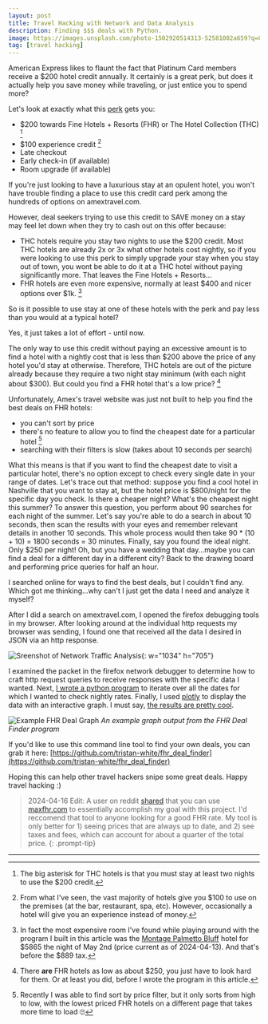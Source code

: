 ```yaml
---
layout: post
title: Travel Hacking with Network and Data Analysis
description: Finding $$$ deals with Python.
image: https://images.unsplash.com/photo-1502920514313-52581002a659?q=80&w=2067&auto=format&fit=crop&ixlib=rb-4.0.3&ixid=M3wxMjA3fDB8MHxwaG90by1wYWdlfHx8fGVufDB8fHx8fA%3D%3D
tag: [travel hacking]
---
```

American Express likes to flaunt the fact that Platinum Card members receive a $200 hotel credit annually. It certainly is a great perk, but does it actually help you save money while traveling, or just entice you to spend more?

Let's look at exactly what this [perk](https://www.americanexpress.com/en-us/travel/benefits/how-to-use-hotel-credit/) gets you:
- $200 towards Fine Hotels + Resorts (FHR) or The Hotel Collection (THC) [^1]
- $100 experience credit [^2]
- Late checkout
- Early check-in (if available)
- Room upgrade (if available)

If you're just looking to have a luxurious stay at an opulent hotel, you won't have trouble finding a place to use this credit card perk among the hundreds of options on amextravel.com.

However, deal seekers trying to use this credit to SAVE money on a stay may feel let down when they try to cash out on this offer because:

- THC hotels require you stay two nights to use the $200 credit. Most THC hotels are already 2x or 3x what other hotels cost nightly, so if you were looking to use this perk to simply upgrade your stay when you stay out of town, you wont be able to do it at a THC hotel without paying significantly more. That leaves the Fine Hotels + Resorts...
- FHR hotels are even more expensive, normally at least $400 and nicer options over $1k. [^3]

So is it possible to use stay at one of these hotels with the perk and pay less than you would at a typical hotel?

Yes, it just takes a lot of effort - until now.

The only way to use this credit without paying an excessive amount is to find a hotel with a nightly cost that is less than $200 above the price of any hotel you'd stay at otherwise. Therefore, THC hotels are out of the picture already because they require a two night stay minimum (with each night about $300). But could you find a FHR hotel that's a low price? [^4]

Unfortunately, Amex's travel website was just not built to help you find the best deals on FHR hotels:
- you can't sort by price
- there's no feature to allow you to find the cheapest date for a particular hotel [^5]
- searching with their filters is slow (takes about 10 seconds per search)

What this means is that if you want to find the cheapest date to visit a particular hotel, there's no option except to check every single date in your range of dates. Let's trace out that method: suppose you find a cool hotel in Nashville that you want to stay at, but the hotel price is $800/night for the specific day you check. Is there a cheaper night? What's the cheapest night this summer? To answer this question, you perform about 90 searches for each night of the summer. Let's say you're able to do a search in about 10 seconds, then scan the results with your eyes and remember relevant details in another 10 seconds. This whole process would then take 90 * (10 + 10) = 1800 seconds = 30 minutes. Finally, say you found the ideal night. Only $250 per night! Oh, but you have a wedding that day...maybe you can find a deal for a different day in a different city? Back to the drawing board and performing price queries for half an hour.

I searched online for ways to find the best deals, but I couldn't find any. Which got me thinking...why can't I just get the data I need and analyze it myself?

After I did a search on amextravel.com, I opened the firefox debugging tools in my browser. After looking around at the individual http requests my browser was sending, I found one that received all the data I desired in JSON via an http response.

![Sreenshot of Network Traffic Analysis](https://lh3.googleusercontent.com/pw/AP1GczN2irx-v5C9qIs4_zCQcjc8sFPg_O5HJssrzL2NLFzJrGh4nImJ5-aYHps2q6nQKZ4W0Ak21g9maKdDAdrwY-5az6XYtZShOzUU-MxkP59njeUsH2KE=w2400){: w="1034" h="705"}

I examined the packet in the firefox network debugger to determine how to craft http request queries to receive responses with the specific data I wanted. Next, [I wrote a python program](https://github.com/tristan-white/fhr_deal_finder) to iterate over all the dates for which I wanted to check nightly rates. Finally, I used [plotly](https://tristanwhite.me/plotly.html) to display the data with an interactive graph. I must say, [the results are pretty cool](https://tristanwhite.me/fhr.html).

![Example FHR Deal Graph](https://lh3.googleusercontent.com/pw/AP1GczO4WIFn1e2RrbVoHoRPAUCCc3_GFiJ9PSR5RQ7YY51SUcIXWinYpHqffwAPI51nlwkfJFvuINC80PzloL5Kfj_KFmeoCtqcEe5-KnSnrz7otXBaciJG=w2400)
*An example graph output from the FHR Deal Finder program*

If you'd like to use this command line tool to find your own deals, you can grab it here:
[https://github.com/tristan-white/fhr_deal_finder](https://github.com/tristan-white/fhr_deal_finder)

Hoping this can help other travel hackers snipe some great deals. Happy travel hacking :)

> 2024-04-16 Edit: A user on reddit [shared](https://www.reddit.com/r/AmexPlatinum/comments/1c4vwfz/how_to_actually_find_the_fine_hotels_resorts_with/) that you can use [maxfhr.com](https://www.maxfhr.com/) to essentially accomplish my goal with this project. I'd reccomend that tool to anyone looking for a good FHR rate. My tool is only better for 1) seeing prices that are always up to date, and 2) see taxes and fees, which can account for about a quarter of the total price.
{: .prompt-tip}

---
[^1]: The big asterisk for THC hotels is that you must stay at least two nights to use the $200 credit.
[^2]: From what I've seen, the vast majority of hotels give you $100 to use on the premises (at the bar, restaurant, spa, etc). However, occasionally a hotel will give you an experience instead of money.
[^3]: In fact the most expensive room I've found while playing around with the program I built in this article was the [Montage Palmetto Bluff](https://www.montage.com/palmettobluff/) hotel for $5865 the night of May 2nd (price current as of 2024-04-13). And that's before the $889 tax.
[^4]: There **are** FHR hotels as low as about $250, you just have to look hard for them. Or at least you did, before I wrote the program in this article.
[^5]: Recently I was able to find sort by price filter, but it only sorts from high to low, with the lowest priced FHR hotels on a different page that takes more time to load 🙄